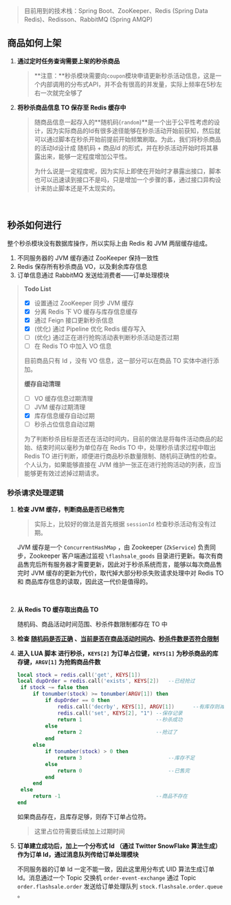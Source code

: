 > 目前用到的技术栈：Spring Boot、ZooKeeper、Redis (Spring Data Redis)、Redisson、RabbitMQ (Spring AMQP)



## **商品如何上架**

1. **通过定时任务查询需要上架的秒杀商品**

   > **注意：**秒杀模块需要向`coupon`模块申请更新秒杀活动信息，这是一个内部调用的分布式API，并不会有很高的并发量，实际上频率在5秒左右一次就完全够了

2. **将秒杀商品信息 TO 保存至 Redis 缓存中**

   > 随商品信息一起存入的**随机码(`random`)**是一个出于公平性考虑的设计，因为实际商品的Id有很多途径能够在秒杀活动开始前获知，然后就可以通过脚本在秒杀开始前提前开始频繁刷取。为此，我们将秒杀商品的活动Id设计成 随机码 + 商品Id 的形式，并在秒杀活动开始时将其暴露出来，能够一定程度增加公平性。
   >
   > 为什么说是一定程度呢，因为实际上即使在开始时才暴露出接口，脚本也可以迅速读到接口不是吗，只是增加一个步骤的事，通过接口异构设计来防止脚本还是不太现实的。


</br>

## **秒杀如何进行**

整个秒杀模块没有数据库操作，所以实际上由 Redis 和 JVM 两层缓存组成。

1. 不同服务器的 JVM 缓存通过 ZooKeeper 保持一致性
2. Redis 保存所有秒杀商品 VO，以及剩余库存信息
3. 订单信息通过 RabbitMQ 发送给消费者——订单处理模块

> **Todo List**
>
> - [x] 设置通过 ZooKeeper 同步 JVM 缓存
> - [x] 分离 Redis 下 VO 缓存与库存信息缓存
> - [x] 通过 Feign 接口更新秒杀信息
> - [x] (优化) 通过 Pipeline 优化 Redis 缓存写入
> - [ ] (优化) 通过正在进行抢购活动表判断秒杀活动是否过期
> - [ ] 在 Redis TO 中加入 VO 信息
>
> 目前商品只有 Id ，没有 VO 信息，这一部分可以在商品 TO 实体中进行添加。
>
> **缓存自动清理**
>
> - [ ] VO 缓存信息过期清理
> - [ ] JVM 缓存过期清理
> - [x] 库存信息缓存自动过期
> - [ ] 秒杀占位信息自动过期
>
> 为了判断秒杀目标是否还在活动时间内，目前的做法是将每件活动商品的起始、结束时间以毫秒为单位存在 Redis TO 中，处理秒杀请求过程中取出 Redis TO 进行判断，顺便进行商品秒杀数量限制、随机码正确性的检查。个人认为，如果能够直接在 JVM 维护一张正在进行抢购活动的列表，应当能够更有效过滤掉过期请求。

### 秒杀请求处理逻辑

1. **检查 JVM 缓存，判断商品是否已经售完**

   > 实际上，比较好的做法是首先根据 `sessionId` 检查秒杀活动有没有过期。

   JVM 缓存是一个 `ConcurrentHashMap` ，由 Zookeeper (`ZkService`) 负责同步，Zookeeper 客户端通过监视 `\flashsale_goods` 目录进行更新。每次有商品售完后所有服务器才需要更新，因此对于秒杀系统而言，能够以每次商品售完时 JVM 缓存的更新为代价，取代掉大部分秒杀失败请求处理中对 Redis TO 和 商品库存信息的读取，因此这一代价是值得的。

   </br>

2. **从 Redis TO 缓存取出商品 TO**

   随机码、商品活动时间范围、秒杀件数限制都存在 TO 中

3. **检查 <u>随机码是否正确</u> 、<u>当前是否在商品活动时间内</u>、<u>秒杀件数是否符合限制</u>**

4. **进入 LUA 脚本 进行秒杀，`KEYS[2]` 为订单占位键，`KEYS[1]` 为秒杀商品的库存键，`ARGV[1]` 为抢购商品件数**

   ```lua
   local stock = redis.call('get', KEYS[1])
   local dupOrder = redis.call('exists', KEYS[2])	--已经抢过
   	if stock ~= false then
   		if tonumber(stock) >= tonumber(ARGV[1]) then
   			if dupOrder == 0 then
   				redis.call('decrby', KEYS[1], ARGV[1])		--有库存则减
   				redis.call('set', KEYS[2], "1")	--保存记录
   				return 1						--秒杀成功
   			else
   				return 2						--抢过了
   			end
   		else
   			if tonumber(stock) > 0 then
   				return 3							--库存不足
   			else
   				return 0							--已售完
   			end
   		end
   	else
   		return -1								--商品不存在
   end
   ```

   如果商品存在，且库存足够，则存下订单占位符。

   > 这里占位符需要后续加上过期时间

5. **订单建立成功后，加上一个分布式 Id （通过 Twitter SnowFlake 算法生成）作为订单 Id，通过消息队列传给订单处理模块**

   不同服务器的订单 Id 一定不能一致，因此这里用分布式 UID 算法生成订单 Id。消息通过一个 Topic 交换机 `order-event-exchange` 通过 Topic `order.flashsale.order` 发送给订单处理队列 `stock.flashsale.order.queue` 。


